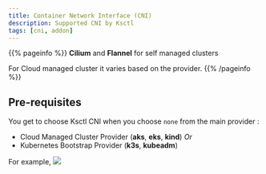 ```yaml
---
title: Container Network Interface (CNI)
description: Supported CNI by Ksctl
tags: [cni, addon]
---
```


{{% pageinfo %}}
**Cilium** and **Flannel** for self managed clusters

For Cloud managed cluster it varies based on the provider.
{{% /pageinfo %}}

## Pre-requisites
You get to choose Ksctl CNI when you choose `none` from the main provider :
- Cloud Managed Cluster Provider (**aks**, **eks**, **kind**) _Or_
- Kubernetes Bootstrap Provider (**k3s**, **kubeadm**)

For example, 
![](/img/cni-addon-0.png)
